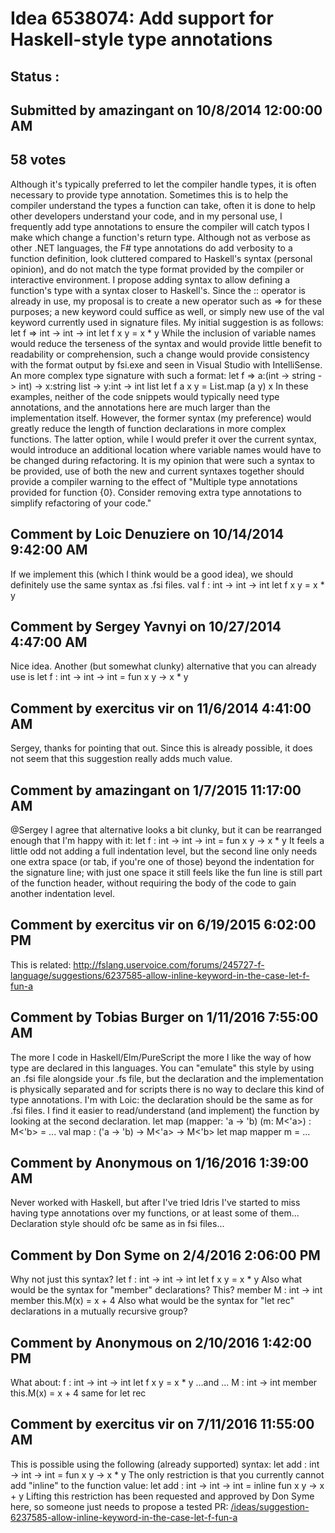 # Idea 6538074: Add support for Haskell-style type annotations #

## Status : 

## Submitted by amazingant on 10/8/2014 12:00:00 AM

## 58 votes

Although it's typically preferred to let the compiler handle types, it is often necessary to provide type annotation. Sometimes this is to help the compiler understand the types a function can take, often it is done to help other developers understand your code, and in my personal use, I frequently add type annotations to ensure the compiler will catch typos I make which change a function's return type.
Although not as verbose as other .NET languages, the F# type annotations do add verbosity to a function definition, look cluttered compared to Haskell's syntax (personal opinion), and do not match the type format provided by the compiler or interactive environment.
I propose adding syntax to allow defining a function's type with a syntax closer to Haskell's. Since the :: operator is already in use, my proposal is to create a new operator such as => for these purposes; a new keyword could suffice as well, or simply new use of the val keyword currently used in signature files.
My initial suggestion is as follows:
let f => int -> int -> int
let f x y = x * y
While the inclusion of variable names would reduce the terseness of the syntax and would provide little benefit to readability or comprehension, such a change would provide consistency with the format output by fsi.exe and seen in Visual Studio with IntelliSense. An more complex type signature with such a format:
let f => a:(int -> string -> int) -> x:string list -> y:int -> int list
let f a x y = List.map (a y) x
In these examples, neither of the code snippets would typically need type annotations, and the annotations here are much larger than the implementation itself. However, the former syntax (my preference) would greatly reduce the length of function declarations in more complex functions. The latter option, while I would prefer it over the current syntax, would introduce an additional location where variable names would have to be changed during refactoring.
It is my opinion that were such a syntax to be provided, use of both the new and current syntaxes together should provide a compiler warning to the effect of "Multiple type annotations provided for function {0}. Consider removing extra type annotations to simplify refactoring of your code."




## Comment by Loic Denuziere on 10/14/2014 9:42:00 AM

If we implement this (which I think would be a good idea), we should definitely use the same syntax as .fsi files.
val f : int -> int -> int
let f x y = x * y

## Comment by Sergey Yavnyi on 10/27/2014 4:47:00 AM

Nice idea.
Another (but somewhat clunky) alternative that you can already use is
let f : int -> int -> int = fun x y -> x * y

## Comment by exercitus vir on 11/6/2014 4:41:00 AM

Sergey, thanks for pointing that out. Since this is already possible, it does not seem that this suggestion really adds much value.

## Comment by amazingant on 1/7/2015 11:17:00 AM

@Sergey I agree that alternative looks a bit clunky, but it can be rearranged enough that I'm happy with it:
let f : int -> int -> int =
fun x y -> x * y
It feels a little odd not adding a full indentation level, but the second line only needs one extra space (or tab, if you're one of those) beyond the indentation for the signature line; with just one space it still feels like the fun line is still part of the function header, without requiring the body of the code to gain another indentation level.

## Comment by exercitus vir on 6/19/2015 6:02:00 PM

This is related: http://fslang.uservoice.com/forums/245727-f-language/suggestions/6237585-allow-inline-keyword-in-the-case-let-f-fun-a

## Comment by Tobias Burger on 1/11/2016 7:55:00 AM

The more I code in Haskell/Elm/PureScript the more I like the way of how type are declared in this languages.
You can "emulate" this style by using an .fsi file alongside your .fs file, but the declaration and the implementation is physically separated and for scripts there is no way to declare this kind of type annotations.
I'm with Loic: the declaration should be the same as for .fsi files.
I find it easier to read/understand (and implement) the function by looking at the second declaration.
let map (mapper: 'a -> 'b) (m: M<'a>) : M<'b> = ...
val map : ('a -> 'b) -> M<'a> -> M<'b>
let map mapper m = ...

## Comment by Anonymous on 1/16/2016 1:39:00 AM

Never worked with Haskell, but after I've tried Idris I've started to miss having type annotations over my functions, or at least some of them...
Declaration style should ofc be same as in fsi files...

## Comment by Don Syme on 2/4/2016 2:06:00 PM

Why not just this syntax?
let f : int -> int -> int
let f x y = x * y
Also what would be the syntax for "member" declarations? This?
member M : int -> int
member this.M(x) = x + 4
Also what would be the syntax for "let rec" declarations in a mutually recursive group?

## Comment by Anonymous on 2/10/2016 1:42:00 PM

What about:
f : int -> int -> int
let f x y = x * y
...and ...
M : int -> int
member this.M(x) = x + 4
same for let rec

## Comment by exercitus vir on 7/11/2016 11:55:00 AM

This is possible using the following (already supported) syntax:
let add : int -> int -> int =
fun x y -> x * y
The only restriction is that you currently cannot add "inline" to the function value:
let add : int -> int -> int =
inline fun x y -> x + y
Lifting this restriction has been requested and approved by Don Syme here, so someone just needs to propose a tested PR: [/ideas/suggestion-6237585-allow-inline-keyword-in-the-case-let-f-fun-a](/ideas/suggestion-6237585-allow-inline-keyword-in-the-case-let-f-fun-a.md)

